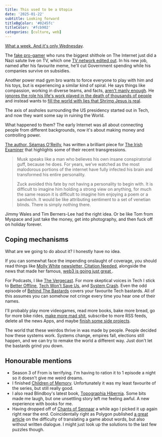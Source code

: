 ```yaml
---
title: This used to be a Utopia
date: '2025-01-22'
subtitle: Looking forward
titleBgColor: '#0245fc'
titleColor: '#fcb902'
categories: [culture, web]
---
```


[What a week. And it's only Wednesday](https://www.youtube.com/watch?v=1z3uGyBM_1c).

The [fake pro-gamer](https://www.nme.com/news/gaming-news/streamer-accuses-elon-musk-of-faking-gaming-stats-he-bought-the-account-or-somebody-played-it-for-him-3830090) who runs the biggest shithole on The Internet just did a Nazi salute live on TV, which one [TV network edited out](https://bsky.app/profile/bubbaprog.lol/post/3lga5ktfrx22o). In his new job, named after his favourite meme, he'll cut Government spending while his companies survive on subsidies.

Another power mad gym bro wants to force everyone to play with him and his toys, but is experiencing a similar kind of spiral. He says things like compassion, working in diverse teams, and facts, [aren't manly enough](https://www.thecut.com/article/mark-zuckerberg-thinks-companies-need-masculine-energy.html). He [ignores the role his life's work played in the death of thousands of people](https://www.bbc.co.uk/news/world-asia-46105934) and instead wants to [fill the world with lies that Shrimp Jesus is real](https://en.wikipedia.org/wiki/Dead_Internet_theory?useskin=vector).

The axis of assholes surrounding the US presidency started out in Tech, and now they want some say in ruining the World.

What happened to them? The early Internet was all about connecting people from different backgrounds, now it's about making money and controlling power.

[The author, Séamas O'Reilly](https://bsky.app/profile/seamas.bsky.social), has written a brilliant piece for [The Irish Examiner](https://www.irishexaminer.com/lifestyle-columnists/arid-41555305.html) that highlights some of their recent transgressions.

> Musk speaks like a man who believes his own insane conspiratorial guff, because he does. For years, we’ve watched as the most malodorous portions of the internet have fully infected his brain and transformed his entire personality.
>
> Zuck avoided this fate by not having a personality to begin with. It is difficult to imagine him holding a strong view on anything, for much the same reason it is difficult to imagine him enjoying a poem or a sandwich. It would be like attributing sentiment to a set of venetian blinds. There is simply nothing there.

Jimmy Wales and Tim Berners-Lee had the right idea. Or be like Tom from Myspace and just take the money, get into photography, and then fuck off on holiday forever.

## Coping mechanisms

What are we going to do about it? I honestly have no idea.

If you can somewhat face the impending onslaught of coverage, you should read things like [Molly White](https://bsky.app/profile/molly.wiki) [newsletter, Citation Needed](https://www.citationneeded.news/), alongside the news that made her famous, [web3 is going just great
](https://bsky.app/profile/did:plc:ugyl6syayvsrvu5w4uxtlkz4).

For Podcasts, I like [The Vergecast](https://www.theverge.com/the-vergecast). For more skeptical voices in Tech I stick to [Better Offline](https://www.betteroffline.com/), [Tech Won't Save Us](https://www.techwontsave.us/), and [System Crash](https://systemcrash.info/). Even the odd episode of [Behind The Bastards](https://open.spotify.com/show/0rOatMqaG3wB5BF4AdsrSX) covers your favourite Tech bastards. All of this assumes you can somehow not cringe every time you hear one of their names.

I'll probably play more videogames, read more books, bake more bread, go for more bike rides, [make more mad shit](/blog/lets-make-mad-shit), subscribe to more RSS feeds, delete all the news Apps, and maybe [finish some side projects](https://www.robinsloan.com/notes/home-cooked-app/).

The world that these weirdos thrive in was made by people. People decided how these systems work. Systems change, empires fall, elections still happen, and we can try to remake the world a different way. Just don't let the bastards grind you down.

## Honourable mentions

- Season 3 of From is terrifying. I'm having to ration it to 1 episode a night so it doesn't give me weird dreams.
- I finished [Children of Memory](https://www.goodreads.com/book/show/60850767-children-of-memory). Unfortunately it was my least favourite of the series, but still really good.
- I also read Blindboy's latest book, [Topographia Hibernia](https://www.goodreads.com/book/show/134969455-topographia-hibernica). Some bits made me laugh, but one unsettling story left me feeling awful. A new experience with books for me.
- Having dropped off of [Chants of Sennaar](https://www.youtube.com/watch?v=A2snVijCkgY) a while ago I picked it up again right near the end. Coincidentally right as Polygon published [a great article](https://www.polygon.com/gaming/510006/chants-of-sennaar-localization-process-fictional-language) on the difficulty of translating a game about words, but also without written dialogue. I might just look up the solutions to the last few puzzles though.
